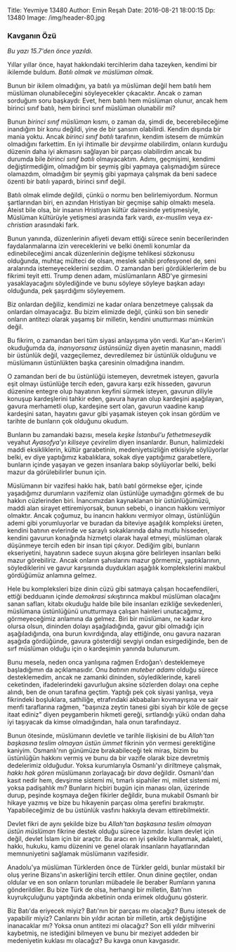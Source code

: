 Title: Yevmiye 13480
Author: Emin Reşah
Date: 2016-08-21 18:00:15 
Dp: 13480
Image: /img/header-80.jpg

### Kavganın Özü

*Bu yazı 15.7'den önce yazıldı.*

Yıllar yıllar önce, hayat hakkındaki tercihlerim daha tazeyken, kendimi bir
ikilemde buldum. *Batılı olmak ve müslüman olmak.*

Bunun bir ikilem olmadığını, ya batılı ya müslüman değil hem batılı hem müslüman
olunabileceğini söyleyecekler çıkacaktır. Ancak o zaman sorduğum soru başkaydı:
Evet, hem batılı hem müslüman olunur, ancak hem birinci sınıf batılı, hem
birinci sınıf müslüman olunabilir mi?

Bunun *birinci sınıf müslüman* kısmı, o zaman da, şimdi de, becerebileceğime
inandığım bir konu değildi, yine de bir şansım olabilirdi. Kendim dışında bir
mania yoktu. Ancak *birinci sınıf batılı* tarafının, kendim istesem de mümkün
olmadığını farkettim. En iyi ihtimalle bir *devşirme* olabilirdim, onların
kurduğu düzenin daha iyi akmasını sağlayan bir parçası olabilirdim ancak bu
durumda bile *birinci sınıf batılı* olmayacaktım. Adımı, geçmişimi, kendimi
değiştirmediğim, olmadığım bir şeymiş gibi yapmaya çalışmadığım sürece
olamazdım, olmadığım bir şeymiş gibi yapmaya çalışmak da beni sadece özenti bir
batılı yapardı, birinci sınıf değil.

Batılı olmak elimde değildi, çünkü o normu ben belirlemiyordum. Normun
şartlarından biri, en azından Hristiyan bir geçmişe sahip olmaktı mesela. Ateist
bile olsa, bir insanın Hristiyan kültür dairesinde yetişmesiyle, Müslüman
kültürüyle yetişmesi arasında fark vardı, *ex-muslim* veya *ex-christian*
arasındaki fark.

Bunun yanında, düzenlerinin afiyeti devam ettiği sürece senin becerilerinden
faydalanmalarına izin vereceklerini ve belki önemli konumlar da edinebileceğimi
ancak düzenlerinin değişme tehlikesi sözkonusu olduğunda, muhtaç mülteci de
olsan, meslek sahibi profesyonel de, seni aralarında istemeyeceklerini sezdim. O
zamandan beri gördüklerlerim de bu fikrimi teyit etti. Trump denen adam,
müslümanların ABD'ye girmesini yasaklayacağını söylediğinde ve bunu söyleye
söyleye başkan adayı olduğunda, pek şaşırdığımı söyleyemem.

Biz onlardan değiliz, kendimizi ne kadar onlara benzetmeye çalışsak da onlardan
olmayacağız. Bu bizim elimizde değil, çünkü son bin senedir onların antitezi
olarak yaşamış bir milletin, kendini unutturması mümkün değil.

Bu fikrim, o zamandan beri tüm siyasi anlayışıma yön verdi. Kur'an-ı Kerim'i
okuduğumda da, *inanıyorsanız üstünsünüz* diyen ayetin manasının, maddi bir
üstünlük değil, vazgeçilemez, devredilemez bir üstünlük olduğunu ve müslümanın
üstünlükten başka çaresinin olmadığına inandım.

O zamandan beri de bu üstünlüğü istemeyen, devretmek isteyen, gavurla eşit
olmayı üstünlüğe tercih eden, gavura karşı ezik hisseden, gavurun düzenine
entegre olup hayatının keyfini sürmek isteyen, gavurun diliyle konuşup
kardeşlerini tahkir eden, gavura hayran olup kardeşini aşağılayan, gavura
merhametli olup, kardeşine sert olan, gavurun vaadine kanıp kardeşini satan,
hayatını gavur gibi yaşamak isteyen çok insan gördüm ve tarihte de bunların çok
olduğunu okudum.

Bunların bu zamandaki bazısı, mesela *keşke İstanbul'u fethetmeseydik* veyahut
*Ayasofya'yı kiliseye çevirelim* diyen insanlardır. Bunun, halimizdeki maddi
eksikliklerin, kültür garabetinin, medeniyetsizliğin etkisiyle söylüyorlar
belki, ev diye yaptığımız kabalıklara, sokak diye yaptığımız garabetlere,
bunların içinde yaşayan ve gezen insanlara bakıp söylüyorlar belki, belki mazur
da görülebilirler bunun için.

Müslümanın bir vazifesi hakkı hak, batılı batıl görmekse eğer, içinde
yaşadığımız durumların vazifemiz olan üstünlüğe uymadığını görmek de bu hakkın
cüzlerinden biri. İnancımızdan kaynaklanan bir üstünlüğümüzü, maddi alan sirayet
ettiremiyorsak, bunun sebebi, o inancın hakkını vermiyor olmaktır. Ancak
çoğumuz, bu inancın hakkını vermiyor olmayı, üstünlüğün ademi gibi yorumluyorlar
ve buradan da biteviye aşağılık kompleksi üreten, kendini batının evlerinde ve
saraylı sokaklarında daha mutlu hisseden, kendini gavurun konağında hizmetçi
olarak hayal etmeyi, müslüman olarak düşünmeye tercih eden bir insan tipi
çıkıyor. Dediğim gibi, bunların ekseriyetini, hayatının sadece suyun akışına
göre belirleyen insanları belki mazur görebiliriz. Ancak onların şahıslarını
mazur görmemiz, yaptıklarının, söylediklerini ve gavur karşısında duydukları
aşağılık komplekslerini makbul gördüğümüz anlamına gelmez.

Hele bu kompleksleri bize dinin cüzü gibi satmaya çalışan hocaefendileri, ettiği
bedduanın içinde *demokrasi* sıkıştırınca makbul müslüman olacağını sanan
safları, kitabı okuduğu halde bile bile insanları ezikliğe sevkedenleri,
müslümana üstünlüğünü unutturmaya çalışan hainleri unutacağımız, görmeyeceğimiz
anlamına da gelmez. Biri bir müslümanı, ne kadar *kıro* olursa olsun, dininden
dolayı aşağıladığında, gavur gibi olmadığı için aşağıladığında, ona burun
kıvırdığında, alay ettiğinde, onu gavura nazaran aşağıda gördüğünde, gavura
gösterdiği sevgiyi ondan esirgediğinde, ben de sırf müslüman olduğu için o
kardeşimin yanında bulunurum.

Bunu mesela, neden onca yanlışına rağmen Erdoğan'ı desteklemeye başladığımın da
açıklamasıdır. Onu *batının muteber adamı* olduğu sürece desteklemedim, ancak ne
zamanki dininden, söylediklerinde, kareli ceketinden, ifadelerindeki gavurluğun
aksine sözlerden dolayı ona cephe alındı, ben de onun tarafına geçtim. Yaptığı
pek çok siyasi yanlışa, veya fikrindeki boşluklara, sathiliğe, etrafındaki
akbabaları kovmayışına ve sair menfi taraflarına rağmen, "başınıza zeytin tanesi
gibi siyah bir köle de geçse itaat ediniz" diyen peygamberin hikmeti gereği,
sırtlandığı yükü ondan daha iyi taşıyacak da kimse olmadığından, hala onun
tarafındayız.

Bunun ötesinde, müslümanın devletle ve tarihle ilişkisini de bu *Allah'tan
başkasına teslim olmayan üstün ümmet* fikrinin yön vermesi gerektiğine
kaniyim. Osmanlı'nın günümüze bırakabileceği tek miras, bizim bu üstünlüğün
hakkını vermiş ve bunu da bir vazife olarak bize devretmiş dedelerimiz
olduğudur. Yoksa kurumlarıyla Osmanlı'yı diriltmeye çalışmak, *hakkı hak gören*
müslümanın zorlayacağı bir *dava* değildir. Osmanlı'dan kasıt nedir hem,
devşirme sistemi mi, tımarlı sipahiler mi, millet sistemi mi, yoksa padişahlık
mı? Bunların hiçbiri bugün için manası olan, üzerinde durup, peşinde koşmaya
değen fikirler değildir, buna mukabil Osmanlı bir hikaye yazmış ve bize bu
hikayenin parçası olma şerefini bırakmıştır. Yapabileceğimiz de bu üstünlük
vasfını hakkıyla devam ettirebilmektir.

Devlet fikri de aynı şekilde bize bu *Allah'tan başkasına teslim olmayan üstün
müslüman* fikrine destek olduğu sürece lazımdır. İslam devlet için değil, devlet
İslam için bir araçtır. Bu aracı en iyi şekilde kullanmak, adaleti, hakkı,
hukuku, kamu düzenini ve genel olarak insanların hayatlarından memnuniyetini
sağlamak müslümanın vazifesidir.

Anadolu'ya müslüman Türklerden önce de Türkler geldi, bunlar müstakil bir oluş
yerine Bizans'ın askerliğini tercih ettiler. Onun dinine geçtiler, ondan oldular
ve en son onların torunları mübadele ile beraber Rumların yanına
gönderildiler. Bu bize Türk de olsa, herhangi bir milletin, Batı'nın
kuyrukçuluğunu yaptığında akıbetinin onda erimek olduğunu gösterir.

Biz Batı'da eriyecek miyiz? Batı'nın bir parçası mı olacağız? Bunu istesek de
yapabilir miyiz? Canlarını bin yıldır acıtan bir milletin, artık değiştiğine
inanacaklar mı? Yoksa onun antitezi mi olacağız? Son elli yıldır mihverini
kaybetmiş, ne istediğini bilmeyen ve bunu bir meziyet addeden bir medeniyetin
kuklası mı olacağız? Bu kavga onun kavgasıdır. 

